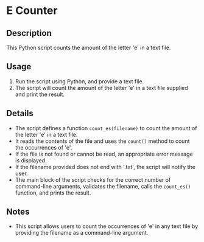 # E Counter

## Description
This Python script counts the amount of the letter 'e' in a text file.

## Usage
1. Run the script using Python, and provide a text file.
2. The script will count the amount of the letter 'e' in a text file supplied and print the result.

## Details
- The script defines a function `count_es(filename)` to count the amount of the letter 'e' in a text file.
- It reads the contents of the file and uses the `count()` method to count the occurrences of 'e'.
- If the file is not found or cannot be read, an appropriate error message is displayed.
- If the filename provided does not end with '.txt', the script will notify the user.
- The main block of the script checks for the correct number of command-line arguments, validates the filename, calls the `count_es()` function, and prints the result.

## Notes
- This script allows users to count the occurrences of 'e' in any text file by providing the filename as a command-line argument.